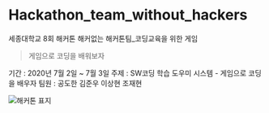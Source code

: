 # Hackathon_team_without_hackers
세종대학교 8회 해커톤 해커없는 해커톤팀_코딩교육을 위한 게임
> 게임으로 코딩을 배워보자

기간 : 2020년 7월 2일 ~ 7월 3일
주제 : SW코딩 학습 도우미 시스템 - 게임으로 코딩을 배우자
팀원 : 공도한 김준우 이상현 조재현

![해커톤 표지](https://user-images.githubusercontent.com/54054162/93543228-fdb28580-f995-11ea-93d6-71423b36db73.png)
